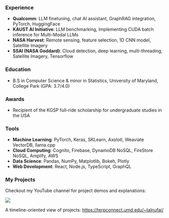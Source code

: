 ### Experience

* **Qualcomm**: LLM finetuning, chat AI assistant, GraphRAG integration, PyTorch, HuggingFace
* **KAUST AI Initiative**: LLM benchmarking, Implementing CUDA batch inference for Multi-Modal LLMs
* **NASA Harvest**: Remote sensing, feature selection, 1D CNN model, Satellite Imagery
* **SSAI (NASA Goddard)**: Cloud detection, deep learning, multi-threading, Satellite Imagery, Tensorflow

### Education

* B.S in Computer Science & minor in Statistics, University of Maryland, College Park (GPA: 3.7/4.0)

### Awards

* Recipient of the KGSP full-ride scholarship for undergraduate studies in the USA

### Tools

* **Machine Learning**: PyTorch, Keras, SKLearn, Axolotl, Weaviate VectorDB, llama.cpp
* **Cloud Computing**: Cognito, Firebase, DynamoDB NoSQL, FireStore NoSQL, Amplify, AWS
* **Data Science**: Pandas, NumPy, Matplotlib, Bokeh, Plotly
* **Web Development**: React, Node.js, TypeScript, GraphQL

### My Projects

Checkout my YouTube channel for project demos and explanations:

<a href="https://www.youtube.com/@tahaalnufaili8838/videos">
  <img src="https://img.shields.io/badge/YouTube-FF0000?style=for-the-badge&logo=youtube&logoColor=white" />
</a>

A timeline-oriented view of projects: https://terpconnect.umd.edu/~talnufai/

<!--
**ta0a2000t/ta0a2000t** is a ✨ _special_ ✨ repository because its `README.md` (this file) appears on your GitHub profile.

Here are some ideas to get you started:

- 🔭 I’m currently working on ...
- 🌱 I’m currently learning ...
- 👯 I’m looking to collaborate on ...
- 🤔 I’m looking for help with ...
- 💬 Ask me about ...
- 📫 How to reach me: ...
- 😄 Pronouns: ...
- ⚡ Fun fact: ...
-->
